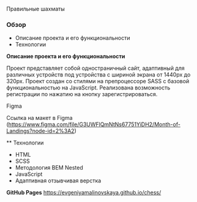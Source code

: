 Правильные шахматы

### Обзор

* Описание проекта и его функциональности
* Технологии

**Описание проекта и его функциональности**

Проект представляет собой одностраничный сайт, адаптивный для различных устройств под устройства с шириной экрана от 1440px до 320px. 
Проект создан со стилями на препроцессоре SASS c базовой функциональностью на JavaScript.
Реализована возможность регистрации по нажатию на кнопку зарегистрироваться.

Figma

Ссылка на макет в Figma (https://www.figma.com/file/G3UWFlQmNtNs67751YiDH2/Month-of-Landings?node-id=2%3A2)

** Технологии

* HTML
* SCSS
* Методология BEM Nested
* JavaScript
* Адаптивная отзывчивая верстка

**GitHub Pages**
https://evgeniyamalinovskaya.github.io/chess/